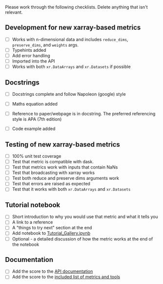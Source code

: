 Please work through the following checklists. Delete anything that isn't relevant.
## Development for new xarray-based metrics
- [ ] Works with n-dimensional data and includes `reduce_dims`, `preserve_dims`, and `weights` args.
- [ ] Typehints added
- [ ] Add error handling
- [ ] Imported into the API
- [ ] Works with both `xr.DataArrays` and `xr.Datasets` if possible

## Docstrings
- [ ] Docstrings complete and follow Napoleon (google) style
- [ ] Maths equation added
- [ ] Reference to paper/webpage is in docstring. The preferred referencing style is APA (7th edition)
- [ ] Code example added


## Testing of new xarray-based metrics
- [ ] 100% unit test coverage
- [ ] Test that metric is compatible with dask.
- [ ] Test that metrics work with inputs that contain NaNs
- [ ] Test that broadcasting with xarray works
- [ ] Test both reduce and preserve dims arguments work
- [ ] Test that errors are raised as expected
- [ ] Test that it works with both `xr.DataArrays` and `xr.Datasets`

## Tutorial notebook 
- [ ] Short introduction to why you would use that metric and what it tells you
- [ ] A link to a reference
- [ ] A "things to try next" section at the end
- [ ] Add notebook to [Tutorial_Gallery.ipynb](https://github.com/nci/scores/blob/develop/tutorials/Tutorial_Gallery.ipynb)
- [ ] Optional - a detailed discussion of how the metric works at the end of the notebook

## Documentation
- [ ] Add the score to the [API documentation](https://github.com/nci/scores/blob/develop/docs/api.md)
- [ ] Add the score to the [included list of metrics and tools](https://github.com/nci/scores/blob/develop/docs/included.md)
